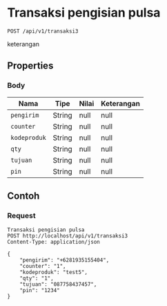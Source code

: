 # Transaksi pengisian pulsa
```http
POST /api/v1/transaksi3
```
keterangan
## Properties
### Body
Nama | Tipe | Nilai | Keterangan
--- | --- | --- | ---
<code>pengirim</code> | String | null | null
<code>counter</code> | String | null | null
<code>kodeproduk</code> | String | null | null
<code>qty</code> | String | null | null
<code>tujuan</code> | String | null | null
<code>pin</code> | String | null | null

## Contoh

### Request
```http
Transaksi pengisian pulsa
POST http://localhost/api/v1/transaksi3
Content-Type: application/json

{
    "pengirim": "+6281935155404",
    "counter": "1",
    "kodeproduk": "test5",
    "qty": "1",
    "tujuan": "087758437457",
    "pin": "1234"
}
```
